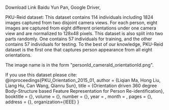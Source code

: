 Download Link
Baidu Yun Pan, 
Google Driver, 

PKU-Reid dataset: This dataset contains 114 individuals including 1824 images captured from two disjoint camera views. For each person, eight images are captured from eight different orientations under one camera view and are normalized to 128x48 pixels. This dataset is also split into two parts randomly. One contains 57 individuals for training, and the other contains 57 individuals for testing. To the best of our knowledge, PKU-Reid dataset is the first one that captures person appearance from all eight orientations.

The image name is in the form "personId_cameraId_orientationId.png".

If you use this dataset please cite: @inproceedings{PKU_Orientation_2015_01, author = {Liqian Ma, Hong Liu, Liang Hu, Can Wang, Qianru Sun}, title = {Orientation driven 360 degree Body-Structure based Feature Representation for Person Re-identification}, booktitle = {}, volume = {}, number = {}, year = , month = , pages = {}, address = {}, organization={IEEE} }
